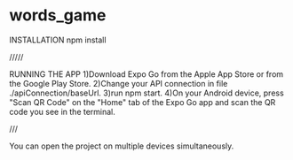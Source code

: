# words_game

INSTALLATION
npm install

/////

RUNNING THE APP
1)Download Expo Go from the Apple App Store or from the Google Play Store.
2)Change your API connection in file ./apiConnection/baseUrl.
3)run npm start.
4)On your Android device, press "Scan QR Code" on the "Home" tab of the Expo Go app and scan the QR code you see in the terminal.

///

You can open the project on multiple devices simultaneously.

